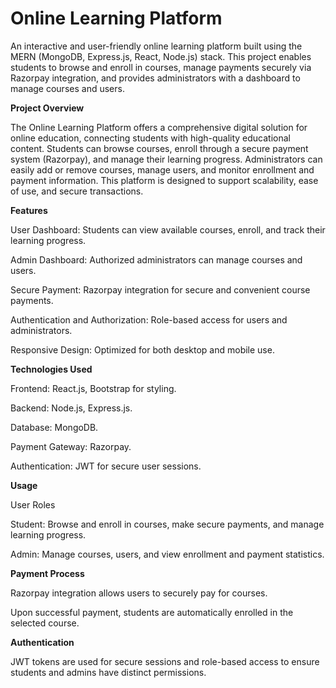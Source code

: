 # Online Learning Platform

An interactive and user-friendly online learning platform built using the MERN (MongoDB, Express.js, React, Node.js) stack. This project enables students to browse and enroll in courses, manage payments securely via Razorpay integration, and provides administrators with a dashboard to manage courses and users.

**Project Overview**

The Online Learning Platform offers a comprehensive digital solution for online education, connecting students with high-quality educational content. Students can browse courses, enroll through a secure payment system (Razorpay), and manage their learning progress. Administrators can easily add or remove courses, manage users, and monitor enrollment and payment information. This platform is designed to support scalability, ease of use, and secure transactions.

**Features**

User Dashboard: Students can view available courses, enroll, and track their learning progress.

Admin Dashboard: Authorized administrators can manage courses and users.

Secure Payment: Razorpay integration for secure and convenient course payments.

Authentication and Authorization: Role-based access for users and administrators.

Responsive Design: Optimized for both desktop and mobile use.

**Technologies Used**

Frontend: React.js, Bootstrap for styling.

Backend: Node.js, Express.js.

Database: MongoDB.

Payment Gateway: Razorpay.

Authentication: JWT for secure user sessions.

**Usage**

User Roles

Student: Browse and enroll in courses, make secure payments, and manage learning progress.

Admin: Manage courses, users, and view enrollment and payment statistics.

**Payment Process**

Razorpay integration allows users to securely pay for courses.

Upon successful payment, students are automatically enrolled in the selected course.


**Authentication**

JWT tokens are used for secure sessions and role-based access to ensure students and admins have distinct permissions.

